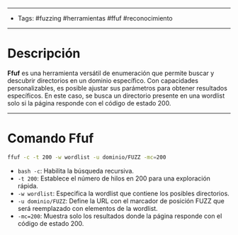 ___

- Tags: #fuzzing #herramientas #ffuf #reconocimiento 

___
# Descripción 

**Ffuf** es una herramienta versátil de enumeración que permite buscar y descubrir directorios en un dominio específico. Con capacidades personalizables, es posible ajustar sus parámetros para obtener resultados específicos. En este caso, se busca un directorio presente en una wordlist solo si la página responde con el código de estado 200.

___
# Comando Ffuf

```bash 
ffuf -c -t 200 -w wordlist -u dominio/FUZZ -mc=200
```

- `bash -c`: Habilita la búsqueda recursiva.
- `-t 200`: Establece el número de hilos en 200 para una exploración rápida.
- `-w wordlist`: Especifica la wordlist que contiene los posibles directorios.
- `-u dominio/FUZZ`: Define la URL con el marcador de posición FUZZ que será reemplazado con elementos de la wordlist.
- `-mc=200`: Muestra solo los resultados donde la página responde con el código de estado 200.
